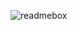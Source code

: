 ![readmebox](https://github.com/hiofadlikaakbar/hiofadlikaakbar/assets/89866871/4f669acb-869b-4b90-bad4-28196be9a96f)
